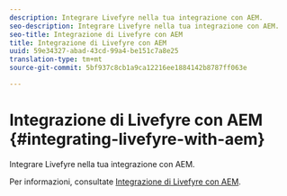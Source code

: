 ```yaml
---
description: Integrare Livefyre nella tua integrazione con AEM.
seo-description: Integrare Livefyre nella tua integrazione con AEM.
seo-title: Integrazione di Livefyre con AEM
title: Integrazione di Livefyre con AEM
uuid: 59e34327-abad-43cd-99a4-be151c7a8e25
translation-type: tm+mt
source-git-commit: 5bf937c8cb1a9ca12216ee1884142b8787ff063e

---
```



# Integrazione di Livefyre con AEM {#integrating-livefyre-with-aem}

Integrare Livefyre nella tua integrazione con AEM.

Per informazioni, consultate [Integrazione di Livefyre con AEM](https://helpx.adobe.com/experience-manager/6-3/sites/administering/using/livefyre.html).
